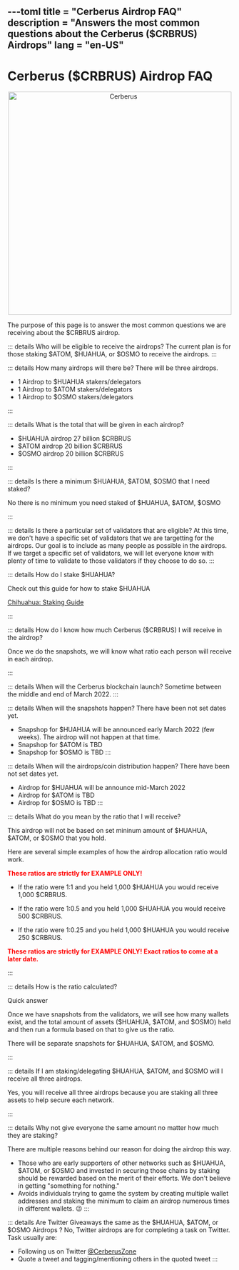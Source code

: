---toml
title = "Cerberus Airdrop FAQ"
description = "Answers the most common questions about the Cerberus ($CRBRUS) Airdrops"
lang = "en-US"
---

# Cerberus ($CRBRUS) Airdrop FAQ

<div style="text-align: center">
    <a href="https://twitter.com/CerberusZone" target="_blank" >
        <img :src="$withBase('/website_logo.png')" alt="Cerberus" style="width: 500px;">
    </a>
</div>

The purpose of this page is to answer the most common questions we are receiving about the $CRBRUS airdrop.

::: details Who will be eligible to receive the airdrops?
The current plan is for those staking $ATOM, $HUAHUA, or $OSMO to receive the airdrops.
:::

::: details How many airdrops will there be?
There will be three airdrops.

- 1 Airdrop to $HUAHUA stakers/delegators
- 1 Airdrop to $ATOM stakers/delegators
- 1 Airdrop to $OSMO stakers/delegators

:::

::: details What is the total that will be given in each airdrop?

- $HUAHUA airdrop 27 billion $CRBRUS
- $ATOM airdrop 20 billion $CRBRUS
- $OSMO airdrop 20 billion $CRBRUS

:::

::: details Is there a minimum $HUAHUA, $ATOM, $OSMO that I need staked?

No there is no minimum you need staked of $HUAHUA, $ATOM, $OSMO

:::

::: details Is there a particular set of validators that are eligible?
At this time, we don't have a specific set of validators that we are targetting for the airdrops. Our goal is to include as many people as possible in the airdrops. If we target a specific set of validators, we will let everyone know with plenty of time to validate to those validators if they choose to do so.
:::

::: details How do I stake $HUAHUA?

Check out this guide for how to stake $HUAHUA

<a href="https://www.figment.io/resources/chihuahua-staking-guide" target="_blank">Chihuahua: Staking Guide</a>

:::

::: details How do I know how much Cerberus ($CRBRUS) I will receive in the airdrop?

Once we do the snapshots, we will know what ratio each person will receive in each airdrop.

:::

::: details When will the Cerberus blockchain launch?
Sometime between the middle and end of March 2022.
:::

::: details When will the snapshots happen?
There have been not set dates yet.

- Snapshop for $HUAHUA will be announced early March 2022 (few weeks). The airdrop will not happen at that time.
- Snapshop for $ATOM is TBD
- Snapshop for $OSMO is TBD
  :::

::: details When will the airdrops/coin distribution happen?
There have been not set dates yet.

- Airdrop for $HUAHUA will be announce mid-March 2022
- Airdrop for $ATOM is TBD
- Airdrop for $OSMO is TBD
  :::

::: details What do you mean by the ratio that I will receive?

This airdrop will not be based on set mininum amount of $HUAHUA, $ATOM, or $OSMO that you hold.

Here are several simple examples of how the airdrop allocation ratio would work.

<div style="color:red; font-weight: bold">These ratios are strictly for EXAMPLE ONLY!</div>

- If the ratio were 1:1 and you held 1,000 $HUAHUA you would receive 1,000 $CRBRUS.

- If the ratio were 1:0.5 and you held 1,000 $HUAHUA you would receive 500 $CRBRUS.

- If the ratio were 1:0.25 and you held 1,000 $HUAHUA you would receive 250 $CRBRUS.

<div style="color:red; font-weight: bold">These ratios are strictly for EXAMPLE ONLY! Exact ratios to come at a later date.</div>

:::

::: details How is the ratio calculated?

Quick answer

Once we have snapshots from the validators, we will see how many wallets exist, and the total amount of assets ($HUAHUA, $ATOM, and $OSMO) held and then run a formula based on that to give us the ratio.

There will be separate snapshots for $HUAHUA, $ATOM, and $OSMO.

:::

::: details If I am staking/delegating $HUAHUA, $ATOM, and $OSMO will I receive all three airdrops.

Yes, you will receive all three airdrops because you are staking all three assets to help secure each network.

:::

::: details Why not give everyone the same amount no matter how much they are staking?

There are multiple reasons behind our reason for doing the airdrop this way.

- Those who are early supporters of other networks such as $HUAHUA, $ATOM, or $OSMO and invested in securing those chains by staking should be rewarded based on the merit of their efforts. We don't believe in getting "something for nothing."
- Avoids individuals trying to game the system by creating multiple wallet addresses and staking the minimum to claim an airdrop numerous times in different wallets. 😉
  :::

::: details Are Twitter Giveaways the same as the $HUAHUA, $ATOM, or $OSMO Airdrops ?
No, Twitter airdrops are for completing a task on Twitter. Task usually are:

- Following us on Twitter <a href="https://twitter.com/CerberusZone" target="_blank">@CerberusZone</a>
- Quote a tweet and tagging/mentioning others in the quoted tweet
  :::
